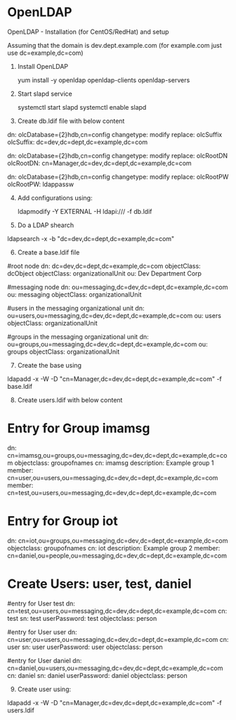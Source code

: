 # OpenLDAP
OpenLDAP - Installation (for CentOS/RedHat) and setup

Assuming that the domain is dev.dept.example.com (for example.com just use dc=example,dc=com)

1) Install OpenLDAP

   yum install -y openldap openldap-clients openldap-servers

2) Start slapd service

   systemctl start slapd
   systemctl enable slapd 

3) Create db.ldif file with below content

dn: olcDatabase={2}hdb,cn=config
changetype: modify
replace: olcSuffix
olcSuffix: dc=dev,dc=dept,dc=example,dc=com

dn: olcDatabase={2}hdb,cn=config
changetype: modify
replace: olcRootDN
olcRootDN: cn=Manager,dc=dev,dc=dept,dc=example,dc=com

dn: olcDatabase={2}hdb,cn=config
changetype: modify
replace: olcRootPW
olcRootPW: ldappassw

4) Add configurations using:

   ldapmodify -Y EXTERNAL  -H ldapi:/// -f db.ldif

5) Do a LDAP shearch 

ldapsearch -x -b "dc=dev,dc=dept,dc=example,dc=com"

6) Create a base.ldif file

#root node
dn: dc=dev,dc=dept,dc=example,dc=com
objectClass: dcObject
objectClass: organizationalUnit
ou: Dev Department Corp

#messaging node
dn: ou=messaging,dc=dev,dc=dept,dc=example,dc=com
ou: messaging
objectClass: organizationalUnit

#users in the messaging organizational unit
dn: ou=users,ou=messaging,dc=dev,dc=dept,dc=example,dc=com
ou: users
objectClass: organizationalUnit

#groups in the messaging organizational unit
dn: ou=groups,ou=messaging,dc=dev,dc=dept,dc=example,dc=com
ou: groups
objectClass: organizationalUnit

7) Create the base using

 ldapadd -x -W -D "cn=Manager,dc=dev,dc=dept,dc=example,dc=com" -f base.ldif

8) Create users.ldif with below content

# Entry for Group imamsg
dn: cn=imamsg,ou=groups,ou=messaging,dc=dev,dc=dept,dc=example,dc=com
objectclass: groupofnames
cn: imamsg
description: Example group 1
member: cn=user,ou=users,ou=messaging,dc=dev,dc=dept,dc=example,dc=com
member: cn=test,ou=users,ou=messaging,dc=dev,dc=dept,dc=example,dc=com


# Entry for Group iot
dn: cn=iot,ou=groups,ou=messaging,dc=dev,dc=dept,dc=example,dc=com
objectclass: groupofnames
cn: iot
description: Example group 2
member: cn=daniel,ou=people,ou=messaging,dc=dev,dc=dept,dc=example,dc=com

# Create Users: user, test, daniel

#entry for User test
dn: cn=test,ou=users,ou=messaging,dc=dev,dc=dept,dc=example,dc=com
cn: test
sn: test
userPassword: test
objectclass: person

#entry for User user
dn: cn=user,ou=users,ou=messaging,dc=dev,dc=dept,dc=example,dc=com
cn: user
sn: user
userPassword: user
objectclass: person

#entry for User daniel
dn: cn=daniel,ou=users,ou=messaging,dc=dev,dc=dept,dc=example,dc=com
cn: daniel
sn: daniel
userPassword: daniel
objectclass: person

9) Create user using:

ldapadd -x -W -D "cn=Manager,dc=dev,dc=dept,dc=example,dc=com" -f users.ldif

